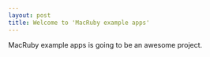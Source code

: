```yaml
---
layout: post
title: Welcome to 'MacRuby example apps'
---
```


MacRuby example apps is going to be an awesome project.
